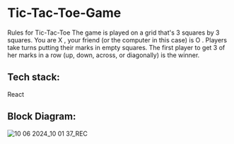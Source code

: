 # Tic-Tac-Toe-Game
Rules for Tic-Tac-Toe
The game is played on a grid that's 3 squares by 3 squares. You are X , your friend (or the computer in this case) is O . Players take turns putting their marks in empty squares. The first player to get 3 of her marks in a row (up, down, across, or diagonally) is the winner.
## Tech stack:
React <br>

## Block Diagram:
![10 06 2024_10 01 37_REC](https://github.com/Kumar2004-2009/Tic-Tac-Toe-Game/assets/147241876/bae40a03-79db-4ab2-8078-2351e0d3efc6)
